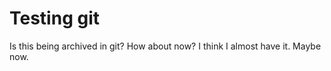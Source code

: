 <!-- TITLE: Does This Get Saved -->
<!-- SUBTITLE: A quick summary of Does This Get Saved -->

# Testing git
Is this being archived in git?
How about now?
I think I almost have it.  Maybe now.
